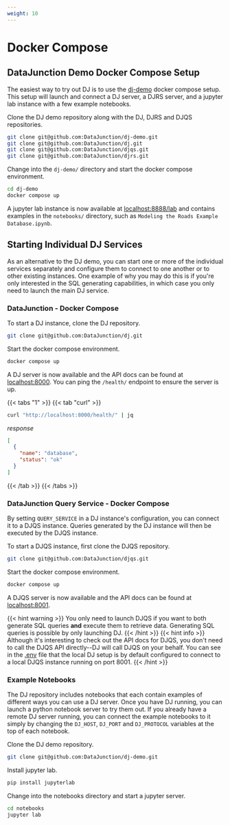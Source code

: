 ```yaml
---
weight: 10
---
```


# Docker Compose

## DataJunction Demo Docker Compose Setup

The easiest way to try out DJ is to use the [dj-demo](https://github.com/DataJunction/dj-demo) docker compose setup. This setup will launch and connect
a DJ server, a DJRS server, and a jupyter lab instance with a few example notebooks.

Clone the DJ demo repository along with the DJ, DJRS and DJQS repositories.

```sh
git clone git@github.com:DataJunction/dj-demo.git
git clone git@github.com:DataJunction/dj.git
git clone git@github.com:DataJunction/djqs.git
git clone git@github.com:DataJunction/djrs.git
```

Change into the `dj-demo/` directory and start the docker compose environment.

```sh
cd dj-demo
docker compose up
```

A jupyter lab instance is now available at [localhost:8888/lab](http://localhost:8888/lab) and contains examples in the `notebooks/`
directory, such as `Modeling the Roads Example Database.ipynb`.

## Starting Individual DJ Services

As an alternative to the DJ demo, you can start one or more of the individual services separately and configure them to connect to one another or to other
existing instances. One example of why you may do this is if you're only interested in the SQL generating capabilities, in which case you only need to launch
the main DJ service.

### DataJunction - Docker Compose

To start a DJ instance, clone the DJ repository.

```sh
git clone git@github.com:DataJunction/dj.git
```

Start the docker compose environment.

```sh
docker compose up
```

A DJ server is now available and the API docs can be found at [localhost:8000](http://localhost:8000/docs). You can
ping the `/health/` endpoint to ensure the server is up.

{{< tabs "1" >}}
{{< tab "curl" >}}
```sh
curl "http://localhost:8000/health/" | jq
```
*response*
```json
[
  {
    "name": "database",
    "status": "ok"
  }
]
```
{{< /tab >}}
{{< /tabs >}}

### DataJunction Query Service - Docker Compose

By setting `QUERY_SERVICE` in a DJ instance's configuration, you can connect it to a DJQS instance. Queries generated by the DJ instance
will then be executed by the DJQS instance.

To start a DJQS instance, first clone the DJQS repository.

```sh
git clone git@github.com:DataJunction/djqs.git
```

Start the docker compose environment.

```sh
docker compose up
```

A DJQS server is now available and the API docs can be found at [localhost:8001](http://localhost:8001/docs).

{{< hint warning >}}
You only need to launch DJQS if you want to both generate SQL queries **and** execute them to retrieve data. Generating SQL queries is possible by only launching DJ.
{{< /hint >}}
{{< hint info >}}
Although it's interesting to check out the API docs for DJQS, you don't need to call the DJQS API directly--DJ will call DJQS on your behalf. You can see in the [.env](https://github.com/DataJunction/dj/blob/main/.docker-env/.env#L6) file that the local DJ setup is by default configured to connect to a local DJQS instance running on port 8001.
{{< /hint >}}

### Example Notebooks

The DJ repository includes notebooks that each contain examples of different ways you can use a DJ server. Once you have DJ running, you can launch a python notebook server
to try them out. If you already have a remote DJ server running, you can connect the example notebooks to it simply by changing the `DJ_HOST`, `DJ_PORT` and `DJ_PROTOCOL`
variables at the top of each notebook.

Clone the DJ demo repository.
```sh
git clone git@github.com:DataJunction/dj-demo.git
```

Install jupyter lab.
```sh
pip install jupyterlab
```

Change into the notebooks directory and start a jupyter server.
```sh
cd notebooks
jupyter lab
```
